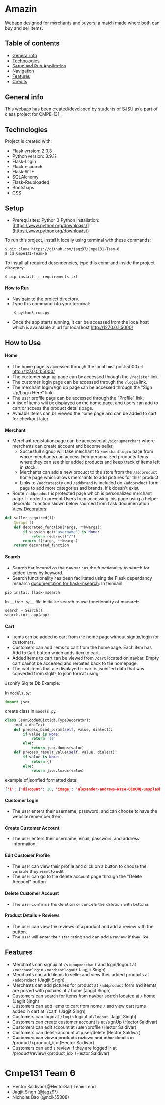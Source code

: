 # Amazin
Webapp designed for merchants and buyers, a match made where both can buy and sell items. 
## Table of contents
* [General info](#general-info)
* [Technologies](#technologies)
* [Setup and Run Application](#setup)
* [Navigation](#how-to-use)
* [Features](#features)
* [Credits](#cmpe131-team-6)

## General info
This webapp has been created/developed by students of SJSU as a part of class project for CMPE-131.

## Technologies
Project is created with:
* Flask version: 2.0.3
* Python version: 3.9.12
* Flask-Login
* Flask-msearch
* Flask-WTF
* SQLAlchemy
* Flask-Reuploaded
* Bootstraps
* CSS

## Setup
- Prerequisites: Python 3
    Python installation: [https://www.python.org/downloads/](https://www.python.org/downloads/)

To run this project, install it locally using terminal with these commands:

    $ git clone https://github.com/jagz97/Cmpe131-Team-6
    $ cd Cmpe131-Team-6
To install all required dependencies, type this command inside the project directory:

    $ pip install -r requirements.txt

#### How to Run
- Navigate to the project directory. 
- Type this command into your terminal:
``` 
    $ python3 run.py
```
- Once the app starts running, it can be accessed from the local host which is avaialable at url for local host http://127.0.0.1:5000/

## How to Use

#### Home
- The home page is accessed through the local host post:5000 url http://127.0.0.1:5000/
- The customer sign up page can be accessed through the `/register` link.
- The customer login page can be accessed through the `/login` link.
- The merchant login/sign up page can be accessed through the "Sign Up/Login Here" link.
- The user profile page can be accessed through the "Profile" link.
- A list of items will be displayed on the home page, and users can add to cart or access the product details page.
- Avaiable items can be viewed the home page and can be added to cart for checkout later.

#### Merchant 
* Merchant registation page can be accessed at `/signupmerchant` where merchants can create account and become seller.
   * Succesfull signup will take merchant to `/merchantlogin` page from where merchants can access their personalized products items where they can see thier added products and keep track of items left in stock.
   * Merchants can add a new product to the store from the `/addproduct` home page which allows merchants to add pictures for thier product.
   * Links to `/addcategoty` and `/addbrand` is included on `/addproduct` form page to add more categories and brands, if it doesn't exist.
*  Route `/addproduct` is protected page which is personalized merchant page. In order to prevent Users from accessing this page using a helper decorator function shown below sourced from flask documentation [View Decorators](https://flask.palletsprojects.com/en/2.1.x/patterns/viewdecorators/):

```python
def seller_required(f):
    @wraps(f)
    def decorated_function(*args, **kwargs):
        if session.get("username") is None:
            return redirect("/")
        return f(*args, **kwargs)
    return decorated_function
````
#### Search
* Search bar located on the navbar has the functionality to search for added items by keyword.
* Search functionality has been facilitated using the Flask dependancy msearch [documentation for flask-msearch](https://pypi.org/project/flask-msearch/):
In termianl:
```
pip install flask-msearch
```
In  `__init.py__` file initialize search to use functionality of msearch:
```python
search = Search()
search.init_app(app)
```
#### Cart
* Items can be added to cart from the home page without signup/login for customers.
* Customers can add items to cart from the home page. Each item has Add to Cart button which adds item to cart.
* Added items to cart can be viewed from `/cart` located on navbar. Empty cart cannot be accessed and reroutes back to the homepage.
* The cart items that are displayed in cart is jsonified data that was converted from slqlite to json format using:

Jsonify Slqlite Db Example:

 In `models.py`:
 ```python
 import json
 ```
 create class in `models.py`:
```python
class JsonEcodedDict(db.TypeDecorator):
    impl = db.Text
    def process_bind_param(self, value, dialect):
        if value is None:
            return '{}'
        else:
            return json.dumps(value)
    def process_result_value(self, value, dialect):
        if value is None:
            return {}
        else:
            return json.loads(value)
```
example of jsonfied formatted data:
```json
{'1': {'discount': 10, 'image': 'alexander-andrews-Wzs4-QEmCUQ-unsplash_7.jpg', 'name': 'asdas', 'price': '10.00', 'quantity': '1'}}
```


#### Customer Login
- The user enters their username, password, and can choose to have the website remember them.
#### Create Customer Account
- The user enters their username, email, password, and address information.
#### Edit Customer Profile
- The user can view their profile and click on a button to choose the variable they want to edit
- The user can go to the delete account page through the "Delete Account" button
#### Delete Customer Account
- The user confirms the deletion or cancels the deletion with buttons.
#### Product Details + Reviews
- The user can view the reviews of a product and add a review with the button.
- The user will enter their star rating and can add a review if they like.

## Features

- Merchants can signup at `/signupmerchant` and login/logout at `/merchantlogin` `/merchantlogout` (Jagjit Singh)
- Merchants can add items to seller and view their added products at `/addproduct` (Jagjit Singh)
- Merchants can add pictures for product at `/addproduct` form and itemts are posted with pictures at `/` home (Jagjit Singh)
- Customers can search for items from navbar search located at `/` home (Jagjit Singh)
- Customers can add items to cart from home `/` and view cart items added in cart at `/cart' (Jagjit Singh)
- Customers can  login at `/login` logout at`/logout` (Jagjit Singh)
- Customers can create customer account is at /signUp (Hector Saldivar)
- Customers can edit account at /user/profile (Hector Saldivar)
- Customers can delete account at /user/delete (Hector Saldivar)
- Customers can view a products reviews and other details at /product/<product_id> (Hector Saldivar)
- Customers can add a review if they are logged in at /product/review/<product_id> (Hector Saldivar)

# Cmpe131 Team 6
- Hector Saldivar (@HectorSal) Team Lead
- Jagjit Singh (@jagz97)
- Nicholas Bao (@ncik55808)

